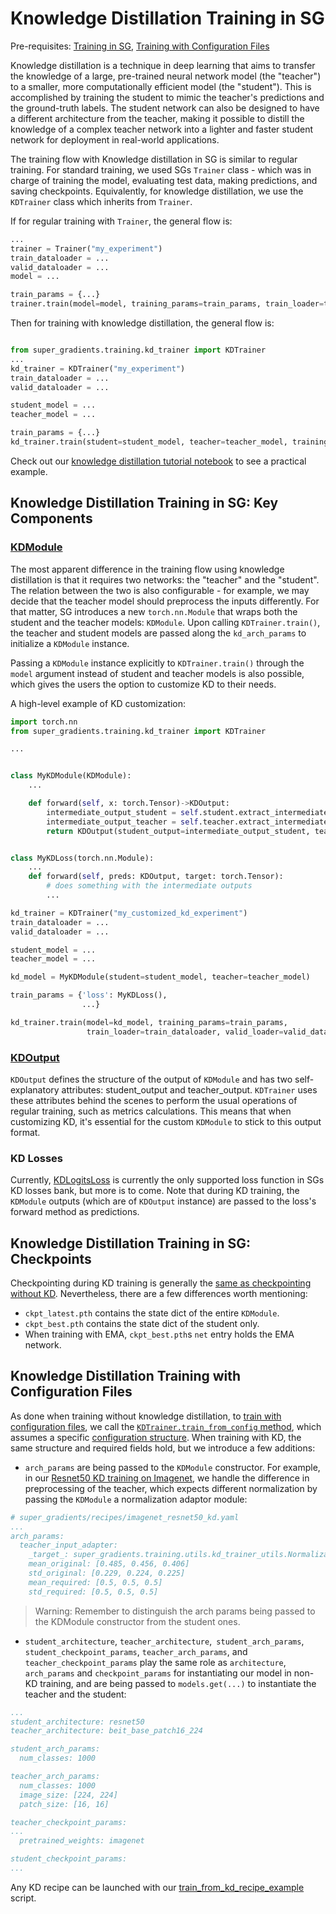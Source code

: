# Knowledge Distillation Training in SG

Pre-requisites: [Training in SG](https://github.com/Deci-AI/super-gradients/blob/master/documentation/assets/Example_Classification.md), [Training with Configuration Files]()

Knowledge distillation is a technique in deep learning that aims to transfer the knowledge of a large, pre-trained neural network model (the "teacher") to a smaller, more computationally efficient model (the "student"). This is accomplished by training the student to mimic the teacher's predictions and the ground-truth labels. The student network can also be designed to have a different architecture from the teacher, making it possible to distill the knowledge of a complex teacher network into a lighter and faster student network for deployment in real-world applications.


The training flow with Knowledge distillation in SG is similar to regular training. For standard training, we used SGs `Trainer` class - which was in charge of training the model, evaluating test data, making predictions, and saving checkpoints.
Equivalently, for knowledge distillation, we use the `KDTrainer` class which inherits from `Trainer`.

If for regular training with `Trainer`, the general flow is:

```python
...
trainer = Trainer("my_experiment")
train_dataloader = ...
valid_dataloader = ...
model = ...

train_params = {...}
trainer.train(model=model, training_params=train_params, train_loader=train_dataloader, valid_loader=valid_dataloader)
```


Then for training with knowledge distillation, the general flow is:
```python

from super_gradients.training.kd_trainer import KDTrainer
...
kd_trainer = KDTrainer("my_experiment")
train_dataloader = ...
valid_dataloader = ...

student_model = ...
teacher_model = ...

train_params = {...}
kd_trainer.train(student=student_model, teacher=teacher_model, training_params=train_params, train_loader=train_dataloader, valid_loader=valid_dataloader)
```

Check out our [knowledge distillation tutorial notebook](https://bit.ly/3BLA5oR) to see a practical example.


## Knowledge Distillation Training in SG: Key Components


### [KDModule](https://github.com/Deci-AI/super-gradients/blob/master/src/super_gradients/training/models/kd_modules/kd_module.py)

The most apparent difference in the training flow using knowledge distillation is that it requires two networks: the "teacher" and the "student".
The relation between the two is also configurable - for example, we may decide that the teacher model should preprocess the inputs differently.
For that matter, SG introduces a new `torch.nn.Module` that wraps both the student and the teacher models: `KDModule`.
Upon calling `KDTrainer.train()`, the teacher and student models are passed along the `kd_arch_params` to initialize a `KDModule` instance.

Passing a `KDModule` instance explicitly to `KDTrainer.train()` through the `model` argument instead of student and teacher models is also possible, which gives the users the option to customize KD to their needs.

A high-level example of KD customization:

```python
import torch.nn
from super_gradients.training.kd_trainer import KDTrainer

...


class MyKDModule(KDModule):
    ...

    def forward(self, x: torch.Tensor)->KDOutput:
        intermediate_output_student = self.student.extract_intermediate_output(x, layer_ids=[1, 3, -1])
        intermediate_output_teacher = self.teacher.extract_intermediate(x, layer_ids=[1, 3, -1])
        return KDOutput(student_output=intermediate_output_student, teacher_output=intermediate_output_teacher)


class MyKDLoss(torch.nn.Module):
    ...
    def forward(self, preds: KDOutput, target: torch.Tensor):
        # does something with the intermediate outputs
        ...

kd_trainer = KDTrainer("my_customized_kd_experiment")
train_dataloader = ...
valid_dataloader = ...

student_model = ...
teacher_model = ...

kd_model = MyKDModule(student=student_model, teacher=teacher_model)

train_params = {'loss': MyKDLoss(),
                ...}

kd_trainer.train(model=kd_model, training_params=train_params,
                 train_loader=train_dataloader, valid_loader=valid_dataloader)
```
### [KDOutput](https://github.com/Deci-AI/super-gradients/blob/12a4e53a96e8608409100b5ef83971157518434b/src/super_gradients/training/models/kd_modules/kd_module.py#L7)

`KDOutput` defines the structure of the output of `KDModule` and has two self-explanatory attributes: student_output and teacher_output.
`KDTrainer` uses these attributes behind the scenes to perform the usual operations of regular training, such as metrics calculations.
This means that when customizing KD, it's essential for the custom `KDModule` to stick to this output format.

### KD Losses

Currently, [KDLogitsLoss](https://github.com/Deci-AI/super-gradients/blob/12a4e53a96e8608409100b5ef83971157518434b/src/super_gradients/training/losses/kd_losses.py#L15) is currently the only supported loss function in SGs KD losses bank, but more is to come.
Note that during KD training, the `KDModule` outputs (which are of `KDOutput` instance) are passed to the loss's forward method as predictions.

## Knowledge Distillation Training in SG: Checkpoints

Checkpointing during KD training is generally the [same as checkpointing without KD](https://github.com/Deci-AI/super-gradients/blob/master/documentation/source/Checkpoints.md).
Nevertheless, there are a few differences worth mentioning:

- `ckpt_latest.pth` contains the state dict of the entire `KDModule`. 
- `ckpt_best.pth` contains the state dict of the student only.
- When training with EMA, `ckpt_best.pth`s `net` entry holds the EMA network.


## Knowledge Distillation Training with Configuration Files

As done when training without knowledge distillation, to [train with configuration files](https://github.com/Deci-AI/super-gradients/blob/master/documentation/source/configuration_files.md#required-hyper-parameters), we call the [`KDTrainer.train_from_config` method](https://github.com/Deci-AI/super-gradients/blob/9485f1533ff64cecb32a238d4779aafca1f0d199/src/super_gradients/training/kd_trainer/kd_trainer.py#L43), which assumes a specific [configuration structure](https://github.com/Deci-AI/super-gradients/blob/master/documentation/source/configuration_files.md#required-hyper-parameters).
When training with KD, the same structure and required fields hold, but we introduce a few additions:

- `arch_params` are being passed to the `KDModule` constructor. For example, in our [Resnet50 KD training on Imagenet](https://github.com/Deci-AI/super-gradients/blob/master/src/super_gradients/recipes/imagenet_resnet50_kd.yaml), we handle the difference in preprocessing of the teacher, which expects different normalization by passing the `KDModule` a normalization adaptor module:
```yaml
# super_gradients/recipes/imagenet_resnet50_kd.yaml
...
arch_params:
  teacher_input_adapter:
    _target_: super_gradients.training.utils.kd_trainer_utils.NormalizationAdapter
    mean_original: [0.485, 0.456, 0.406]
    std_original: [0.229, 0.224, 0.225]
    mean_required: [0.5, 0.5, 0.5]
    std_required: [0.5, 0.5, 0.5]
```
> Warning: Remember to distinguish the arch params being passed to the KDModule constructor from the student ones.

- `student_architecture`, `teacher_architecture`,` student_arch_params`, `student_checkpoint_params`, `teacher_arch_params`, and ` teacher_checkpoint_params` play the same role as `architecture`, `arch_params` and `checkpoint_params` for instantiating our model in non-KD training, and are being passed to `models.get(...)` to instantiate the teacher and the student:

```yaml
...
student_architecture: resnet50
teacher_architecture: beit_base_patch16_224

student_arch_params:
  num_classes: 1000

teacher_arch_params:
  num_classes: 1000
  image_size: [224, 224]
  patch_size: [16, 16]

teacher_checkpoint_params:
...
  pretrained_weights: imagenet

student_checkpoint_params:
...

```

Any KD recipe can be launched with our [train_from_kd_recipe_example](https://github.com/Deci-AI/super-gradients/blob/master/src/super_gradients/examples/train_from_kd_recipe_example/train_from_kd_recipe.py) script.
